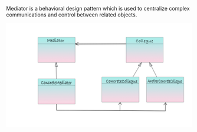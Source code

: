 Mediator is a behavioral design pattern which is used to centralize complex communications and control between related objects.


![alt text](https://github.com/xxxwarrior/Basic-Design-Patterns-Python/blob/main/Mediator/diagram.jpg?raw=true)
